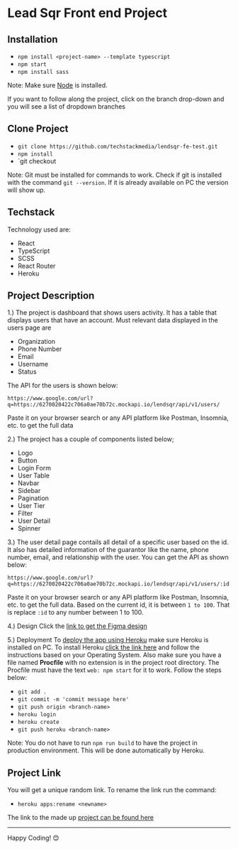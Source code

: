 # Lead Sqr Front end Project
## Installation
 - `npm install <project-name> --template typescript`
 - `npm start`
 - `npm install sass`

Note: Make sure [Node](https://nodejs.org/en/) is installed.

If you want to follow along the project, click on the branch drop-down and you will see a list of dropdown branches

## Clone Project
 - `git clone https://github.com/techstackmedia/lendsqr-fe-test.git`
 - `npm install`
 - `git checkout <branch-name>

Note: Git must be installed for commands to work. Check if git is installed with the command `git --version`. If it is already available on PC the version will show up.

## Techstack
Technology used are:
 - React
 - TypeScript
 - SCSS
 - React Router
 - Heroku

## Project Description

1.) The project is dashboard that shows users activity. It has a table that displays users that have an account. Must relevant data displayed in the users page are
 - Organization
 - Phone Number
 - Email
 - Username
 - Status

The API for the users is shown below:

```
https://www.google.com/url?q=https://6270020422c706a0ae70b72c.mockapi.io/lendsqr/api/v1/users/
```

Paste it on your browser search or any API platform like Postman, Insomnia, etc. to get the full data

2.) The project has a couple of components listed below;
 - Logo
 - Button
 - Login Form
 - User Table
 - Navbar
 - Sidebar
 - Pagination
 - User Tier
 - Filter
 - User Detail
 - Spinner

3.) The user detail page contails all detail of a specific user based on the id. It also has detailed information of the guarantor like the name, phone number, email, and relationship with the user. You can get the API as shown below:
 ```
https://www.google.com/url?q=https://6270020422c706a0ae70b72c.mockapi.io/lendsqr/api/v1/users/:id
```
Paste it on your browser search or any API platform like Postman, Insomnia, etc. to get the full data.
Based on the current id, it is between `1 to 100`. That is replace `:id` to any number between 1 to 100.

4.) Design
Click the [link to get the Figma design](https://www.google.com/url?q=https://www.figma.com/file/ZKILoCoIoy1IESdBpq3GNC/Frontend&sa=D&source=editors&ust=1673861562837685&usg=AOvVaw13_5gDNbAIEaae_KDWvVyu)
 
5.) Deployment
To [deploy the app using Heroku](https://www.heroku.com/nodejs) make sure Heroku is installed on PC. To install Heroku [click the link here](https://devcenter.heroku.com/articles/heroku-cli) and follow the instructions based on your Operating System. Also make sure you have a file named **Procfile** with no extension is in the project root directory. The Procfile must have the text `web: npm start` for it to work. Follow the steps below:
 - `git add .`
 - `git commit -m 'commit message here'`
 - `git push origin <branch-name>`
 - `heroku login`
 - `heroku create`
 - `git push heroku <branch-name>`

Note: You do not have to run `npm run build` to have the project in production environment. This will be done automatically by Heroku.

## Project Link
You will get a unique random link. To rename the link run the command:
- `heroku apps:rename <newname>`

The link to the made up [project can be found here](https://bello-osagie-lendsqr-fe-test.herokuapp.com/)

---

Happy Coding! 😊
